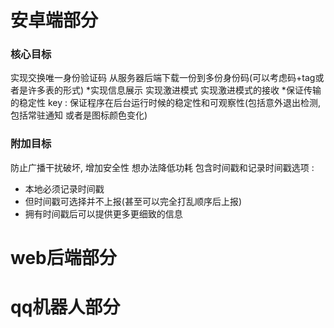 # 安卓端部分

### 核心目标

实现交换唯一身份验证码
从服务器后端下载一份到多份身份码(可以考虑码+tag或者是许多表的形式)
\*实现信息展示
实现激进模式
实现激进模式的接收
\*保证传输的稳定性
key : 保证程序在后台运行时候的稳定性和可观察性(包括意外退出检测, 包括常驻通知 或者是图标颜色变化)

### 附加目标

防止广播干扰破坏, 增加安全性
想办法降低功耗
包含时间戳和记录时间戳选项 :
- 本地必须记录时间戳
- 但时间戳可选择并不上报(甚至可以完全打乱顺序后上报)
- 拥有时间戳后可以提供更多更细致的信息


# web后端部分


# qq机器人部分